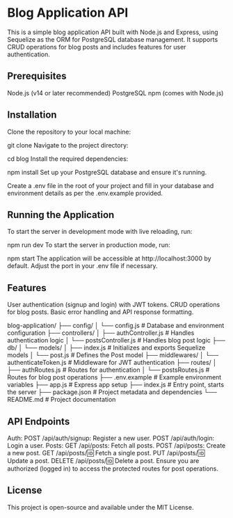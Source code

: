 # Blog Application API

This is a simple blog application API built with Node.js and Express, using Sequelize as the ORM for PostgreSQL database management. It supports CRUD operations for blog posts and includes features for user authentication.

## Prerequisites

Node.js (v14 or later recommended)
PostgreSQL
npm (comes with Node.js)

## Installation

Clone the repository to your local machine:

git clone <repository-url>
Navigate to the project directory:

cd blog
Install the required dependencies:


npm install
Set up your PostgreSQL database and ensure it's running.

Create a .env file in the root of your project and fill in your database and environment details as per the .env.example provided.

## Running the Application

To start the server in development mode with live reloading, run:

npm run dev
To start the server in production mode, run:

npm start
The application will be accessible at http://localhost:3000 by default. Adjust the port in your .env file if necessary.

## Features

User authentication (signup and login) with JWT tokens.
CRUD operations for blog posts.
Basic error handling and API response formatting.


blog-application/
├── config/
│   └── config.js              # Database and environment configuration
├── controllers/
│   ├── authController.js      # Handles authentication logic
│   └── postsController.js     # Handles blog post logic
├── db/
│   └── models/
│       ├── index.js           # Initializes and exports Sequelize models
│       └── post.js            # Defines the Post model
├── middlewares/
│   └── authenticateToken.js   # Middleware for JWT authentication
├── routes/
│   ├── authRoutes.js          # Routes for authentication
│   └── postsRoutes.js         # Routes for blog post operations
├── .env.example               # Example environment variables
├── app.js                     # Express app setup
├── index.js                   # Entry point, starts the server
├── package.json               # Project metadata and dependencies
└── README.md                  # Project documentation


## API Endpoints
Auth:
POST /api/auth/signup: Register a new user.
POST /api/auth/login: Login a user.
Posts:
GET /api/posts: Fetch all posts.
POST /api/posts: Create a new post.
GET /api/posts/:id: Fetch a single post.
PUT /api/posts/:id: Update a post.
DELETE /api/posts/:id: Delete a post.
Ensure you are authorized (logged in) to access the protected routes for post operations.

## License
This project is open-source and available under the MIT License.






